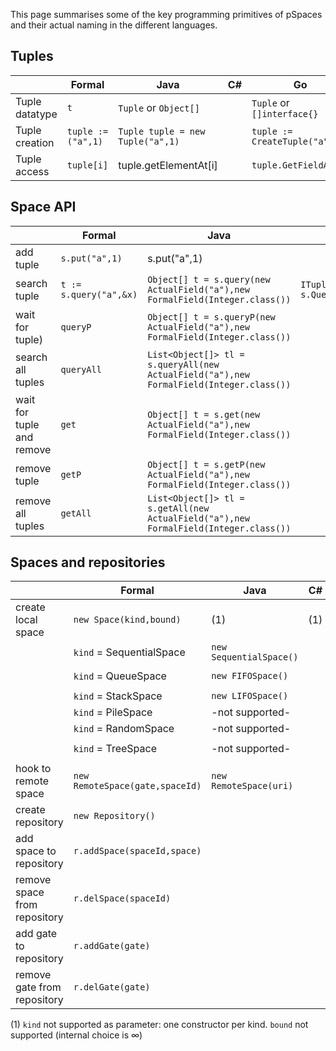This page summarises some of the key programming primitives of pSpaces and their actual naming in the different languages. 

## Tuples

| | Formal | Java | C#  | Go | Swift | TypeScript |
| - | - | - | - | - | - | - |
| Tuple datatype | `t` | `Tuple` or `Object[]` |  |  `Tuple` or `[]interface{}` | `[TemplateField]` |  |
| Tuple creation | `tuple := ("a",1)` | `Tuple tuple = new Tuple("a",1)` |  | `tuple := CreateTuple("a",1)` | `let tuple = ["a", 1]` | |
| Tuple access | `tuple[i]` | tuple.getElementAt[i] |  | `tuple.GetFieldAt(i)` | `tuple[i]` |  |  

## Space API

| | Formal | Java | C#  | Go | Swift | TypeScript |
| - | - | - | - | - | - | - |
| add tuple | `s.put("a",1)` | s.put("a",1) |  | `Put("a",1)` | `s.put(["a",1])` |  |
| search tuple | `t := s.query("a",&x)` | `Object[] t = s.query(new ActualField("a"),new FormalField(Integer.class())` | `ITuple t = s.Query("a",typeof(int));` | `t,e := s.QueryP("a",&x)` | `let t = s.query(["a",FormalTemplateField(Int.self)])` |  |
| wait for tuple) | `queryP` | `Object[] t = s.queryP(new ActualField("a"),new FormalField(Integer.class())` |  | `t,e := s.QueryP("a",&x)` | `let t = s.queryp(["a",FormalTemplateField(Int.self)])` |  |
| search all tuples | `queryAll` | `List<Object[]> tl = s.queryAll(new ActualField("a"),new FormalField(Integer.class())` |  | `tl,e := s.QueryAll("a",&x)` | `let t = s.queryAll(["a",FormalTemplateField(Int.self)])` |  |
| wait for tuple and remove | `get` | `Object[] t = s.get(new ActualField("a"),new FormalField(Integer.class())` |  | `t,e := s.Get("a",&x)` | `let t = s.get(["a",FormalTemplateField(Int.self)])` |  |
| remove tuple | `getP` | `Object[] t = s.getP(new ActualField("a"),new FormalField(Integer.class())` |  | `t,e := s.GetP("a",&x)` | `let t = s.getp(["a",FormalTemplateField(Int.self)])` |  |
| remove all tuples | `getAll` | `List<Object[]> tl = s.getAll(new ActualField("a"),new FormalField(Integer.class())` |  | `t,e := s.GetAll("a",&x)` | `let t = s.getAll(["a",FormalTemplateField(Int.self)])` |  |

## Spaces and repositories

| |  Formal | Java | C#  | Go | Swift | TypeScript |
| - | - | - | - | - | - | - |
| create local space | `new Space(kind,bound)` | (1)  | (1) | (1) | `let ts = TupleSpace(kind)` | (1) |
| | `kind` = SequentialSpace | `new SequentialSpace()` |  |  new Space(uri) |  |  |
| | `kind` = QueueSpace      | `new FIFOSpace()` |  |  -not supported- | `let kind = TupleList()` |  |
| | `kind` =  StackSpace     | `new LIFOSpace()` |  | -not supported-  |  |  |
| | `kind` = PileSpace       | -not supported-  |  | -not supported-  |  |  |
| | `kind` = RandomSpace     | -not supported-  |  | -not supported-  |  |  |
| | `kind` = TreeSpace     | -not supported-  |  | -not supported-  | `let kind = TupleList()` |  |
| hook to remote space | `new RemoteSpace(gate,spaceId)` | `new RemoteSpace(uri)` |  | `new RemoteSpace(uri)`| `let rs = RemoteSpace(uri)` |  |
| create repository | `new Repository()` |  |  | -not supported-  | `let sr = SpaceRepository()` |  |
| add space to repository | `r.addSpace(spaceId,space)` |  |  | -not supported-  | `sr.add("id", space)` |  |
| remove space from repository  | `r.delSpace(spaceId)` |  |  | -not supported-  | `sr.remove("id")` |  |
| add gate to repository  | `r.addGate(gate)` |  |  | -not supported-  | `sr.addGate(gate)` |  |
| remove gate from repository  | `r.delGate(gate)` |  |  | -not supported-  | -not yet implemented!- |  |

(1) `kind` not supported as parameter: one constructor per kind. `bound` not supported (internal choice is ∞)
